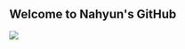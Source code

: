 ## Welcome to Nahyun's GitHub

<img src="https://capsule-render.vercel.app/api?type=wave&colorgradient&customColorList=3,3,17,17,28&height=300&section=header&text=capsule%20render&fontSize=90" />

<!--
**kim3340/kim3340** is a ✨ _special_ ✨ repository because its `README.md` (this file) appears on your GitHub profile.

Here are some ideas to get you started:

- 🔭 I’m currently working on ...
- 🌱 I’m currently learning ...
- 👯 I’m looking to collaborate on ...
- 🤔 I’m looking for help with ...
- 💬 Ask me about ...
- 📫 How to reach me: ...
- 😄 Pronouns: ...
- ⚡ Fun fact: ...
-->
